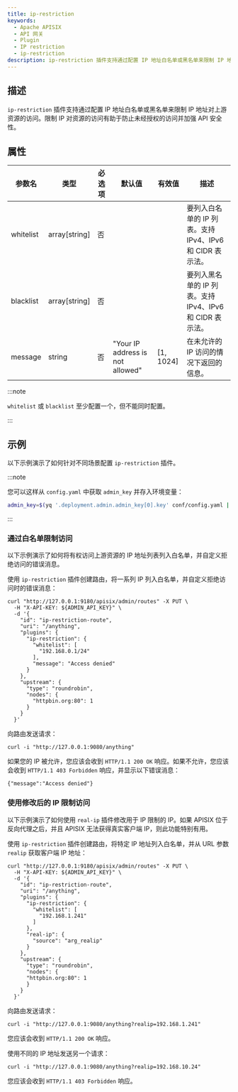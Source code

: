 ```yaml
---
title: ip-restriction
keywords:
  - Apache APISIX
  - API 网关
  - Plugin
  - IP restriction
  - ip-restriction
description: ip-restriction 插件支持通过配置 IP 地址白名单或黑名单来限制 IP 地址对上游资源的访问。
---
```


<!--
#
# Licensed to the Apache Software Foundation (ASF) under one or more
# contributor license agreements.  See the NOTICE file distributed with
# this work for additional information regarding copyright ownership.
# The ASF licenses this file to You under the Apache License, Version 2.0
# (the "License"); you may not use this file except in compliance with
# the License.  You may obtain a copy of the License at
#
#     http://www.apache.org/licenses/LICENSE-2.0
#
# Unless required by applicable law or agreed to in writing, software
# distributed under the License is distributed on an "AS IS" BASIS,
# WITHOUT WARRANTIES OR CONDITIONS OF ANY KIND, either express or implied.
# See the License for the specific language governing permissions and
# limitations under the License.
#
-->

<head>
  <link rel="canonical" href="https://docs.api7.ai/hub/ip-restriction" />
</head>

## 描述

`ip-restriction` 插件支持通过配置 IP 地址白名单或黑名单来限制 IP 地址对上游资源的访问。限制 IP 对资源的访问有助于防止未经授权的访问并加强 API 安全性。

## 属性

| 参数名    | 类型          | 必选项 | 默认值 | 有效值 | 描述                             |
| --------- | ------------- | ------ | ------ | ------ | -------------------------------- |
| whitelist | array[string] | 否   |        |        | 要列入白名单的 IP 列表。支持 IPv4、IPv6 和 CIDR 表示法。 |
| blacklist | array[string] | 否   |        |        | 要列入黑名单的 IP 列表。支持 IPv4、IPv6 和 CIDR 表示法。 |
| message | string | 否   | "Your IP address is not allowed" | [1, 1024] | 在未允许的 IP 访问的情况下返回的信息。 |

:::note

`whitelist` 或 `blacklist` 至少配置一个，但不能同时配置。

:::

## 示例

以下示例演示了如何针对不同场景配置 `ip-restriction` 插件。

:::note

您可以这样从 `config.yaml` 中获取 `admin_key` 并存入环境变量：

```bash
admin_key=$(yq '.deployment.admin.admin_key[0].key' conf/config.yaml | sed 's/"//g')
```

:::

### 通过白名单限制访问

以下示例演示了如何将有权访问上游资源的 IP 地址列表列入白名单，并自定义拒绝访问的错误消息。

使用 `ip-restriction` 插件创建路由，将一系列 IP 列入白名单，并自定义拒绝访问时的错误消息：

```shell
curl "http://127.0.0.1:9180/apisix/admin/routes" -X PUT \
  -H "X-API-KEY: ${ADMIN_API_KEY}" \
  -d '{
    "id": "ip-restriction-route",
    "uri": "/anything",
    "plugins": {
      "ip-restriction": {
        "whitelist": [
          "192.168.0.1/24"
        ],
        "message": "Access denied"
      }
    },
    "upstream": {
      "type": "roundrobin",
      "nodes": {
        "httpbin.org:80": 1
      }
    }
  }'
```

向路由发送请求：

```shell
curl -i "http://127.0.0.1:9080/anything"
```

如果您的 IP 被允许，您应该会收到 `HTTP/1.1 200 OK` 响应。如果不允许，您应该会收到 `HTTP/1.1 403 Forbidden` 响应，并显示以下错误消息：

```text
{"message":"Access denied"}
```

### 使用修改后的 IP 限制访问

以下示例演示了如何使用 `real-ip` 插件修改用于 IP 限制的 IP。如果 APISIX 位于反向代理之后，并且 APISIX 无法获得真实客户端 IP，则此功能特别有用。

使用 `ip-restriction` 插件创建路由，将特定 IP 地址列入白名单，并从 URL 参数 `realip` 获取客户端 IP 地址：

```shell
curl "http://127.0.0.1:9180/apisix/admin/routes" -X PUT \
  -H "X-API-KEY: ${ADMIN_API_KEY}" \
  -d '{
    "id": "ip-restriction-route",
    "uri": "/anything",
    "plugins": {
      "ip-restriction": {
        "whitelist": [
          "192.168.1.241"
        ]
      },
      "real-ip": {
        "source": "arg_realip"
      }
    },
    "upstream": {
      "type": "roundrobin",
      "nodes": {
      "httpbin.org:80": 1
      }
    }
  }'
```

向路由发送请求：

```shell
curl -i "http://127.0.0.1:9080/anything?realip=192.168.1.241"
```

您应该会收到 `HTTP/1.1 200 OK` 响应。

使用不同的 IP 地址发送另一个请求：

```shell
curl -i "http://127.0.0.1:9080/anything?realip=192.168.10.24"
```

您应该会收到 `HTTP/1.1 403 Forbidden` 响应。
